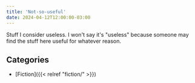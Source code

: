 ```yaml
---
title: 'Not-so-useful'
date: 2024-04-12T12:00:00-03:00
---
```


Stuff I consider useless. I won't say it's "useless" because someone may find the stuff here useful for whatever reason.

## Categories

- [Fiction]({{< relref "fiction/" >}})
